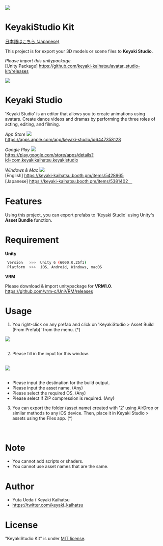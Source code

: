 <img src="https://avatar-studio.s3.ap-northeast-1.amazonaws.com/avatar_studio-kit/readme/title.png">
<br>

# KeyakiStudio Kit

[日本語はこちら (Japanese)](../README.md)

This project is for export your 3D models or scene files to **Keyaki Studio**.

*Please import this unitypackage.*
<br>
[Unity Package]
https://github.com/keyaki-kaihatsu/avatar_studio-kit/releases

<img src="https://skillicons.dev/icons?i=unity">

# Keyaki Studio

'Keyaki Studio' is an editor that allows you to create animations using avatars.
Create dance videos and dramas by performing the three roles of acting, editing, and filming.
<br>

*App Store*
<img src="https://skillicons.dev/icons?i=apple">
<br>
https://apps.apple.com/app/keyaki-studio/id6447358128

*Google Play*
<img src="https://skillicons.dev/icons?i=androidstudio">
<br>
https://play.google.com/store/apps/details?id=com.keyakikaihatsu.keyakistudio

*Windows & Mac*
<img src="https://skillicons.dev/icons?i=windows,apple">
<br>
[English]
https://keyaki-kaihatsu.booth.pm/items/5428965
<br>
[Japanese]
https://keyaki-kaihatsu.booth.pm/items/5381402　

# Features

Using this project, you can export prefabs to 'Keyaki Studio' using Unity's **Asset Bundle** function.

# Requirement

**Unity**
```bash
 Version   >>>  Unity 6 (6000.0.25f1)
 Platform  >>>  iOS, Android, Windows, macOS
```

**VRM**

Please download & import unitypackage for **VRM1.0**.
<br>
https://github.com/vrm-c/UniVRM/releases

# Usage

1. You right-click on any prefab and click on 'KeyakiStudio > Asset Build (From Prefab)' from the menu. (*)

<img src="https://avatar-studio.s3.ap-northeast-1.amazonaws.com/avatar_studio-kit/readme/feature-05.png">
<br>
<br>

2. Please fill in the input for this window.
<br>

<img src="https://avatar-studio.s3.ap-northeast-1.amazonaws.com/avatar_studio-kit/readme/feature-06.png">
<br>
<br>

* Please input the destination for the build output.
* Please input the asset name. (Any)
* Please select the required OS. (Any)
* Please select if ZIP compression is required. (Any)

3. You can export the folder (asset name) created with '2' using AirDrop or similar methods to any iOS device. Then, place it in Keyaki Studio > assets using the Files app. (*)
<br>

# Note

* You cannot add scripts or shaders.
* You cannot use asset names that are the same.

# Author

* Yuta Ueda / Keyaki Kaihatsu
* https://twitter.com/keyaki_kaihatsu

# License

"KeyakiStudio Kit" is under [MIT license](https://en.wikipedia.org/wiki/MIT_License).
